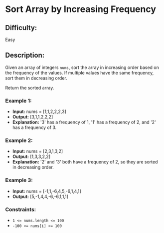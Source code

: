 # Sort Array by Increasing Frequency

## Difficulty: 
Easy

## Description: 
Given an array of integers `nums`, sort the array in increasing order based on the frequency of the values. If multiple values have the same frequency, sort them in decreasing order.

Return the sorted array.

### Example 1:

- **Input:** nums = [1,1,2,2,2,3]
- **Output:** [3,1,1,2,2,2]
- **Explanation:** '3' has a frequency of 1, '1' has a frequency of 2, and '2' has a frequency of 3.

### Example 2:

- **Input:** nums = [2,3,1,3,2]
- **Output:** [1,3,3,2,2]
- **Explanation:** '2' and '3' both have a frequency of 2, so they are sorted in decreasing order.

### Example 3:

- **Input:** nums = [-1,1,-6,4,5,-6,1,4,1]
- **Output:** [5,-1,4,4,-6,-6,1,1,1]

### Constraints:
- `1 <= nums.length <= 100`
- `-100 <= nums[i] <= 100`